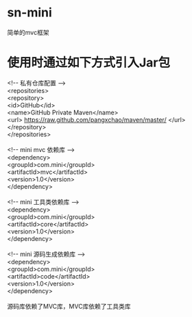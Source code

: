# sn-mini
简单的mvc框架

# 使用时通过如下方式引入Jar包
\<!-- 私有仓库配置 --\> <br />
\<repositories> <br />
  \<repository> <br />
    \<id>GitHub\</id> <br />
    \<name>GitHub Private Maven\</name> <br />
    \<url>
		https://raw.github.com/pangxchao/maven/master/
		\</url> <br />
  \</repository> <br />
\</repositories><br />
<br />
\<!-- mini mvc 依赖库 --\><br />
\<dependency><br />
  \<groupId>com.mini\</groupId><br />
  \<artifactId>mvc\</artifactId><br />
  \<version>1.0\</version><br />
\</dependency><br />
<br />
\<!-- mini 工具类依赖库 --><br />
\<dependency><br />
  \<groupId>com.mini\</groupId><br />
  \<artifactId>core\</artifactId><br />
  \<version>1.0\</version><br />
\</dependency><br />
<br />
\<!-- mini 源码生成依赖库 --\><br />
\<dependency><br />
  \<groupId>com.mini\</groupId><br />
  \<artifactId>code\</artifactId><br />
  \<version>1.0\</version><br />
\</dependency><br />
<br />
源码库依赖了MVC库，MVC库依赖了工具类库


